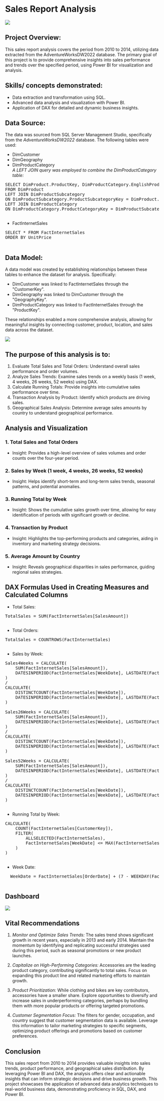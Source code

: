 # Sales Report Analysis

![](intro1.JPG)

## Project Overview:
This sales report analysis covers the period from 2010 to 2014, utilizing data extracted from the AdventureWorksDW2022 database. The primary goal of this project is to provide comprehensive insights into sales performance and trends over the specified period, using Power BI for visualization and analysis.

## Skills/ concepts demonstrated:
- Data extraction and transformation using SQL.
- Advanced data analysis and visualization with Power BI.
- Application of DAX for detailed and dynamic business insights.

## Data Source:
The data was sourced from SQL Server Management Studio, specifically from the _AdventureWorksDW2022_ database. The following tables were used:
- DimCustomer
- DimGeography
- DimProductCategory<br>
*A LEFT JOIN query was employed to combine the DimProductCategory table:*

<pre>
SELECT DimProduct.ProductKey, DimProductCategory.EnglishProductCategoryName
FROM DimProduct
LEFT JOIN DimProductSubcategory
ON DimProductSubcategory.ProductSubcategoryKey = DimProduct.ProductSubcategoryKey
LEFT JOIN DimProductCategory
ON DimProductCategory.ProductCategoryKey = DimProductSubcategory.ProductCategoryKey;
  </pre>

- FactInternetSales

<pre>
SELECT * FROM FactInternetSales
ORDER BY UnitPrice
  </pre>

## Data Model:
A data model was created by establishing relationships between these tables to enhance the dataset for analysis. Specifically:

- DimCustomer was linked to FactInternetSales through the "CustomerKey".
- DimGeography was linked to DimCustomer through the "GeographyKey".
- DimProductCategory was linked to FactInternetSales through the "ProductKey".<br>

These relationships enabled a more comprehensive analysis, allowing for meaningful insights by connecting customer, product, location, and sales data across the dataset.

![](model.JPG)

## The purpose of this analysis is to:
1. Evaluate Total Sales and Total Orders: Understand overall sales performance and order volumes.
2. Analyze Sales Trends: Examine sales trends on a weekly basis (1 week, 4 weeks, 26 weeks, 52 weeks) using DAX.
3. Calculate Running Totals: Provide insights into cumulative sales performance over time.
4. Transaction Analysis by Product: Identify which products are driving sales.
5. Geographical Sales Analysis: Determine average sales amounts by country to understand geographical performance.

## Analysis and Visualization
### 1. Total Sales and Total Orders
- Insight: Provides a high-level overview of sales volumes and order counts over the four-year period.
  
### 2. Sales by Week (1 week, 4 weeks, 26 weeks, 52 weeks)
- Insight: Helps identify short-term and long-term sales trends, seasonal patterns, and potential anomalies.

### 3. Running Total by Week
- Insight: Shows the cumulative sales growth over time, allowing for easy identification of periods with significant growth or decline.

### 4. Transaction by Product
- Insight: Highlights the top-performing products and categories, aiding in inventory and marketing strategy decisions.

### 5. Average Amount by Country
- Insight: Reveals geographical disparities in sales performance, guiding regional sales strategies.

## DAX Formulas Used in Creating Measures and Calculated Columns
- Total Sales:
<pre>
TotalSales = SUM(FactInternetSales[SalesAmount])
  </pre>

- Total Orders:
<pre>
TotalSales = COUNTROWS(FactInternetSales)
  </pre>

- Sales by Week:
<pre>
Sales4Weeks = CALCULATE(
    SUM(FactInternetSales[SalesAmount]),
    DATESINPERIOD(FactInternetSales[WeekDate], LASTDATE(FactInternetSales[WeekDate]), -28, DAY)
)
/
CALCULATE(
    DISTINCTCOUNT(FactInternetSales[WeekDate]),
    DATESINPERIOD(FactInternetSales[WeekDate], LASTDATE(FactInternetSales[WeekDate]), -28, DAY)
)
  
Sales26Weeks = CALCULATE(
    SUM(FactInternetSales[SalesAmount]),
    DATESINPERIOD(FactInternetSales[WeekDate], LASTDATE(FactInternetSales[WeekDate]), -182, DAY)
)
/
CALCULATE(
    DISTINCTCOUNT(FactInternetSales[WeekDate]),
    DATESINPERIOD(FactInternetSales[WeekDate], LASTDATE(FactInternetSales[WeekDate]), -182, DAY)
)
  
Sales52Weeks = CALCULATE(
    SUM(FactInternetSales[SalesAmount]),
    DATESINPERIOD(FactInternetSales[WeekDate], LASTDATE(FactInternetSales[WeekDate]), -365, DAY)
)
/
CALCULATE(
    DISTINCTCOUNT(FactInternetSales[WeekDate]),
    DATESINPERIOD(FactInternetSales[WeekDate], LASTDATE(FactInternetSales[WeekDate]), -365, DAY)
)
  </pre>

- Running Total by Week:
<pre>
CALCULATE(
    COUNT(FactInternetSales[CustomerKey]), 
    FILTER(
        ALLSELECTED(FactInternetSales),
        FactInternetSales[WeekDate] <= MAX(FactInternetSales[WeekDate])
    )
)
  </pre>

 - Week Date:
<pre>
  WeekDate = FactInternetSales[OrderDate] + (7 - WEEKDAY(FactInternetSales[OrderDate]))
  </pre>

## Dashboard

![](dashboard.JPG)

## Vital Recommendations
1. *Monitor and Optimize Sales Trends:* The sales trend shows significant growth in recent years, especially in 2013 and early 2014. Maintain the momentum by identifying and replicating successful strategies used during this period, such as seasonal promotions or new product launches.
 
2. *Capitalize on High-Performing Categories:* Accessories are the leading product category, contributing significantly to total sales. Focus on expanding this product line and related marketing efforts to maintain growth.
 
3. *Product Prioritization:* While clothing and bikes are key contributors, accessories have a smaller share. Explore opportunities to diversify and increase sales in underperforming categories, perhaps by bundling them with more popular products or offering targeted promotions.

4. *Customer Segmentation Focus:* The filters for gender, occupation, and country suggest that customer segmentation data is available. Leverage this information to tailor marketing strategies to specific segments, optimizing product offerings and promotions based on customer preferences.

## Conclusion
This sales report from 2010 to 2014 provides valuable insights into sales trends, product performance, and geographical sales distribution. By leveraging Power BI and DAX, the analysis offers clear and actionable insights that can inform strategic decisions and drive business growth. This project showcases the application of advanced data analytics techniques to real-world business data, demonstrating proficiency in SQL, DAX, and Power BI.



